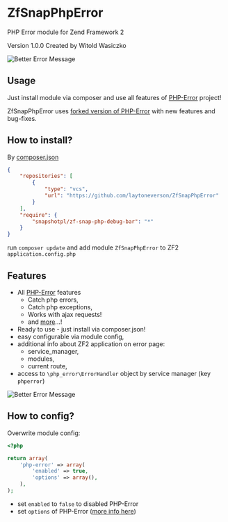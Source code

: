 ZfSnapPhpError
==============

PHP Error module for Zend Framework 2

Version 1.0.0 Created by Witold Wasiczko

![Better Error Message](http://www.psd2html.pl/public/ZfSnapPhpError/head.png)

Usage
-----
Just install module via composer and use all features of [PHP-Error](http://phperror.net/) project!

ZfSnapPhpError uses [forked version of PHP-Error](https://github.com/snapshotpl/PHP-Error) with new features and bug-fixes.

How to install?
---------------
By [composer.json](https://getcomposer.org/)
```json
{
    "repositories": [
        {
            "type": "vcs",
            "url": "https://github.com/laytoneverson/ZfSnapPhpError"
        }
    ],
    "require": {
        "snapshotpl/zf-snap-php-debug-bar": "*"
    }
}
```

run `composer update` and add module `ZfSnapPhpError` to ZF2 `application.config.php`

Features
--------
* All [PHP-Error](http://phperror.net/) features
  * Catch php errors,
  * Catch php exceptions,
  * Works with ajax requests!
  * and [more](http://phperror.net/)...!
* Ready to use - just install via composer.json!
* easy configurable via module config,
* additional info about ZF2 application on error page:
  * service_manager,
  * modules,
  * current route,
* access to `\php_error\ErrorHandler` object by service manager (key `phperror`)

![Better Error Message](http://www.psd2html.pl/public/ZfSnapPhpError/custom.png)

How to config?
--------------
Overwrite module config:
```php
<?php

return array(
    'php-error' => array(
        'enabled' => true,
        'options' => array(),
    ),
);
```
* set `enabled` to `false` to disabled PHP-Error
* set `options` of PHP-Error ([more info here](https://github.com/JosephLenton/PHP-Error/wiki/Options#all-options))
